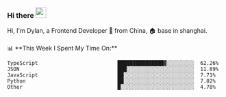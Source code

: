### Hi there <img src="https://media.giphy.com/media/hvRJCLFzcasrR4ia7z/giphy.gif" width="25px">

<!-- ![visitors](https://visitor-badge.glitch.me/badge?page_id=dislfyer.dislfyer) --!>

Hi, I'm Dylan, a Frontend Developer 🚀 from China, 🏠 base in shanghai.
<br/>
<br/>

📊 **This Week I Spent My Time On:**


<!--START_SECTION:waka-->

```text
TypeScript                          ███████████████▓░░░░░░░░░  62.26%
JSON                                ███░░░░░░░░░░░░░░░░░░░░░░  11.89%
JavaScript                          ██░░░░░░░░░░░░░░░░░░░░░░░  7.71%
Python                              ██░░░░░░░░░░░░░░░░░░░░░░░  7.02%
Other                               █░░░░░░░░░░░░░░░░░░░░░░░░  4.78%
```

<!--END_SECTION:waka-->

<!--
**About Me:**
 -->

